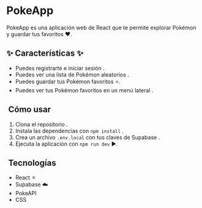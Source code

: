 #  PokeApp 

PokeApp es una aplicación web de React que te permite explorar Pokémon  y guardar tus favoritos ❤️.

## ✨ Características ✨

* Puedes registrarte e iniciar sesión .
* Puedes ver una lista de Pokémon aleatorios .
* Puedes guardar tus Pokémon favoritos ⭐.
* Puedes ver tus Pokémon favoritos en un menú lateral .

## ️ Cómo usar ️

1.  Clona el repositorio .
2.  Instala las dependencias con `npm install` .
3.  Crea un archivo `.env.local` con tus claves de Supabase .
4.  Ejecuta la aplicación con `npm run dev` ▶️.

## ️ Tecnologías ️

* React ⚛️
* Supabase ☁️
* PokeAPI 
* CSS
